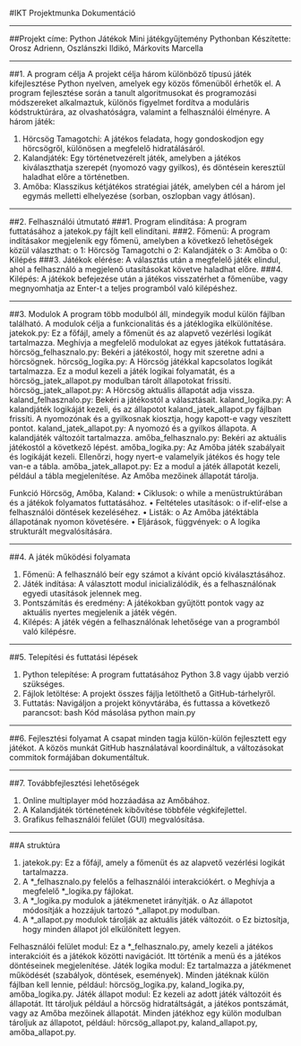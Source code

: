 #IKT Projektmunka Dokumentáció
________________________________________
##Projekt címe: Python Játékok
Mini játékgyűjtemény Pythonban
Készítette: Orosz Adrienn, Oszlánszki Ildikó, Márkovits Marcella
________________________________________
##1. A program célja
A projekt célja három különböző típusú játék kifejlesztése Python nyelven, amelyek egy közös főmenüből érhetők el. A program fejlesztése során a tanult algoritmusokat és programozási módszereket alkalmaztuk, különös figyelmet fordítva a moduláris kódstruktúrára, az olvashatóságra, valamint a felhasználói élményre.
A három játék:
1.	Hörcsög Tamagotchi: A játékos feladata, hogy gondoskodjon egy hörcsögről, különösen a megfelelő hidratálásáról.
2.	Kalandjáték: Egy történetvezérelt játék, amelyben a játékos kiválaszthatja szerepét (nyomozó vagy gyilkos), és döntésein keresztül haladhat előre a történetben.
3.	Amőba: Klasszikus kétjátékos stratégiai játék, amelyben cél a három jel egymás melletti elhelyezése (sorban, oszlopban vagy átlósan).
________________________________________
##2. Felhasználói útmutató
###1.	Program elindítása:
A program futtatásához a jatekok.py fájlt kell elindítani.
###2.	Főmenü:
A program indításakor megjelenik egy főmenü, amelyben a következő lehetőségek közül választhat:
o	1: Hörcsög Tamagotchi
o	2: Kalandjáték
o	3: Amőba
o	0: Kilépés
###3.	Játékok elérése:
A választás után a megfelelő játék elindul, ahol a felhasználó a megjelenő utasításokat követve haladhat előre.
###4.	Kilépés:
A játékok befejezése után a játékos visszatérhet a főmenübe, vagy megnyomhatja az Enter-t a teljes programból való kilépéshez.
________________________________________
##3. Modulok
A program több modulból áll, mindegyik modul külön fájlban található. A modulok célja a funkcionalitás és a játéklogika elkülönítése.
jatekok.py:
Ez a főfájl, amely a főmenüt és az alapvető vezérlési logikát tartalmazza. Meghívja a megfelelő modulokat az egyes játékok futtatására.
hörcsög_felhasznalo.py:
Bekéri a játékostól, hogy mit szeretne adni a hörcsögnek.
hörcsög_logika.py:
A Hörcsög játékkal kapcsolatos logikát tartalmazza. Ez a modul kezeli a játék logikai folyamatát, és a hörcsög_jatek_allapot.py modulban tárolt állapotokat frissíti.
hörcsög_jatek_allapot.py:
A Hörcsög aktuális állapotát adja vissza. 
kaland_felhasznalo.py:
Bekéri a játékostól a választásait.
kaland_logika.py:
A kalandjáték logikáját kezeli, és az állapotot kaland_jatek_allapot.py fájlban frissíti. A nyomozónak és a gyilkosnak kiosztja, hogy kapott-e vagy veszített pontot.
kaland_jatek_allapot.py:
A nyomozó és a gyilkos állapota. A kalandjáték változóit tartalmazza.
amőba_felhasznalo.py:
Bekéri az aktuális játékostól a következő lépést.
amőba_logika.py:
Az Amőba játék szabályait és logikáját kezeli. Ellenőrzi, hogy nyert-e valamelyik játékos és hogy tele van-e a tábla. 
amőba_jatek_allapot.py:
Ez a modul a játék állapotát kezeli, például a tábla megjelenítése. Az Amőba mezőinek állapotát tárolja.

Funkció
     Hörcsög, Amőba, Kaland:
•	Ciklusok:
o	while a menüstruktúrában és a játékok folyamatos futtatásához.
•	Feltételes utasítások:
o	if-elif-else a felhasználói döntések kezeléséhez.
•	Listák:
o	Az Amőba játéktábla állapotának nyomon követésére.
•	Eljárások, függvények:
o	A logika strukturált megvalósítására.
________________________________________
##4. A játék működési folyamata
1.	Főmenü:
A felhasználó beír egy számot a kívánt opció kiválasztásához.
2.	Játék indítása:
A választott modul inicializálódik, és a felhasználónak egyedi utasítások jelennek meg.
3.	Pontszámítás és eredmény:
A játékokban gyűjtött pontok vagy az aktuális nyertes megjelenik a játék végén.
4.	Kilépés:
A játék végén a felhasználónak lehetősége van a programból való kilépésre.
________________________________________
##5. Telepítési és futtatási lépések
1.	Python telepítése:
A program futtatásához Python 3.8 vagy újabb verzió szükséges.
2.	Fájlok letöltése:
A projekt összes fájlja letölthető a GitHub-tárhelyről.
3.	Futtatás:
Navigáljon a projekt könyvtárába, és futtassa a következő parancsot:
bash
Kód másolása
python main.py
________________________________________
##6. Fejlesztési folyamat
A csapat minden tagja külön-külön fejlesztett egy játékot. A közös munkát GitHub használatával koordináltuk, a változásokat commitok formájában dokumentáltuk.
________________________________________
##7. Továbbfejlesztési lehetőségek
1.	Online multiplayer mód hozzáadása az Amőbához.
2.	A Kalandjáték történetének kibővítése többféle végkifejlettel.
3.	Grafikus felhasználói felület (GUI) megvalósítása.
________________________________________


##A struktúra
1.	jatekok.py: Ez a főfájl, amely a főmenüt és az alapvető vezérlési logikát tartalmazza.
2.	A *_felhasznalo.py felelős a felhasználói interakciókért.
o	Meghívja a megfelelő *_logika.py fájlokat.
3.	A *_logika.py modulok a játékmenetet irányítják.
o	Az állapotot módosítják a hozzájuk tartozó *_allapot.py modulban.
4.	A *_allapot.py modulok tárolják az aktuális játék változóit.
o	Ez biztosítja, hogy minden állapot jól elkülönített legyen.

Felhasználói felület modul: Ez a *_felhasznalo.py, amely kezeli a játékos interakcióit és a játékok közötti navigációt. Itt történik a menü és a játékos döntéseinek megjelenítése.
Játék logika modul: Ez tartalmazza a játékmenet működését (szabályok, döntések, események). Minden játéknak külön fájlban kell lennie, például: hörcsög_logika.py, kaland_logika.py, amőba_logika.py.
Játék állapot modul: Ez kezeli az adott játék változóit és állapotát. Itt tároljuk például a hörcsög hidratáltságát, a játékos pontszámát, vagy az Amőba mezőinek állapotát. Minden játékhoz egy külön modulban tároljuk az állapotot, például: hörcsög_allapot.py, kaland_allapot.py, amőba_allapot.py.

